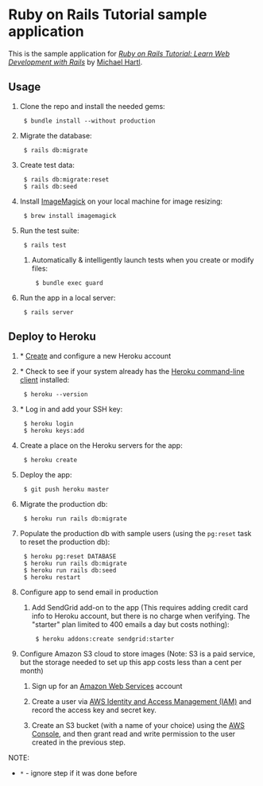 # Ruby on Rails Tutorial sample application

This is the sample application for
[*Ruby on Rails Tutorial:
Learn Web Development with Rails*](http://www.railstutorial.org/)
by [Michael Hartl](http://www.michaelhartl.com/).

## Usage

1. Clone the repo and install the needed gems:

        $ bundle install --without production

1. Migrate the database:

        $ rails db:migrate

1. Create test data:

        $ rails db:migrate:reset
        $ rails db:seed

1. Install [ImageMagick](https://imagemagick.org) on your local machine for image resizing:

        $ brew install imagemagick

1. Run the test suite:

        $ rails test

    1. Automatically & intelligently launch tests when you create or modify files:

            $ bundle exec guard

1. Run the app in a local server:

        $ rails server


## Deploy to Heroku

1. \* [Create](https://signup.heroku.com/) and configure a new Heroku account

1. \* Check to see if your system already has the [Heroku command-line client](https://devcenter.heroku.com/articles/heroku-cli) installed:

        $ heroku --version

1. \* Log in and add your SSH key:

        $ heroku login
        $ heroku keys:add

1. Create a place on the Heroku servers for the app:

        $ heroku create

1. Deploy the app:

        $ git push heroku master

1. Migrate the production db:

        $ heroku run rails db:migrate

1. Populate the production db with sample users (using the `pg:reset` task to reset the production db):

        $ heroku pg:reset DATABASE
        $ heroku run rails db:migrate
        $ heroku run rails db:seed
        $ heroku restart

1. Configure app to send email in production

    1. Add SendGrid add-on to the app (This requires adding credit card info to Heroku account, but there is no charge when verifying. The "starter" plan limited to 400 emails a day but costs nothing):

            $ heroku addons:create sendgrid:starter

1. Configure Amazon S3 cloud to store images (Note: S3 is a paid service, but the storage needed to set up this app costs less than a cent per month)

    1. Sign up for an [Amazon Web Services](http://aws.amazon.com/) account

    1. Create a user via [AWS Identity and Access Management (IAM)](https://aws.amazon.com/iam/) and record the access key and secret key.

    1. Create an S3 bucket (with a name of your choice) using the [AWS Console](https://console.aws.amazon.com/s3), and then grant read and write permission to the user created in the previous step.


NOTE:
- `*` - ignore step if it was done before
